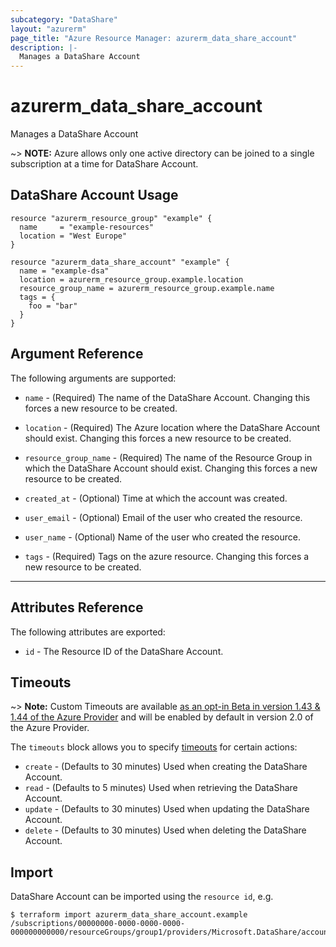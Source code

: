 ```yaml
---
subcategory: "DataShare"
layout: "azurerm"
page_title: "Azure Resource Manager: azurerm_data_share_account"
description: |-
  Manages a DataShare Account
---
```


# azurerm_data_share_account

Manages a DataShare Account

~> **NOTE:** Azure allows only one active directory can be joined to a single subscription at a time for DataShare Account.

## DataShare Account Usage

```hcl
resource "azurerm_resource_group" "example" {
  name     = "example-resources"
  location = "West Europe"
}

resource "azurerm_data_share_account" "example" {
  name = "example-dsa"
  location = azurerm_resource_group.example.location
  resource_group_name = azurerm_resource_group.example.name
  tags = {
    foo = "bar"
  }
}
```

## Argument Reference

The following arguments are supported:

* `name` - (Required) The name of the DataShare Account. Changing this forces a new resource to be created.

* `location` - (Required) The Azure location where the DataShare Account should exist. Changing this forces a new resource to be created.

* `resource_group_name` - (Required) The name of the Resource Group in which the DataShare Account should exist. Changing this forces a new resource to be created.

* `created_at` - (Optional) Time at which the account was created.

* `user_email` - (Optional) Email of the user who created the resource.

* `user_name` - (Optional) Name of the user who created the resource.

* `tags` - (Required) Tags on the azure resource. Changing this forces a new resource to be created.
---

## Attributes Reference

The following attributes are exported:

* `id` - The Resource ID of the DataShare Account.

## Timeouts

~> **Note:** Custom Timeouts are available [as an opt-in Beta in version 1.43 & 1.44 of the Azure Provider](/docs/providers/azurerm/guides/2.0-beta.html) and will be enabled by default in version 2.0 of the Azure Provider.

The `timeouts` block allows you to specify [timeouts](https://www.terraform.io/docs/configuration/resources.html#timeouts) for certain actions:

* `create` - (Defaults to 30 minutes) Used when creating the DataShare Account.
* `read` - (Defaults to 5 minutes) Used when retrieving the DataShare Account.
* `update` - (Defaults to 30 minutes) Used when updating the DataShare Account.
* `delete` - (Defaults to 30 minutes) Used when deleting the DataShare Account.

## Import

DataShare Account can be imported using the `resource id`, e.g.

```shell
$ terraform import azurerm_data_share_account.example /subscriptions/00000000-0000-0000-0000-000000000000/resourceGroups/group1/providers/Microsoft.DataShare/accounts/account1
```